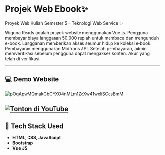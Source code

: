 # Projek Web Ebook✨

Proyek Web Kuliah Semester 5 - Teknologi Web Service ✨

Wiguna Reads adalah proyek website menggunakan Vue.js. Pengguna membayar biaya langganan 50.000 rupiah untuk membaca dan mengunduh e-book. Langganan memberikan akses seumur hidup ke koleksi e-book. Pembayaran menggunakan Midtrans API. Setelah pembayaran, admin memverifikasi sebelum pengguna dapat mengakses konten. Akun yang telah di verifikasi 

---

## 💻 Demo Website

![pOqApwMQmakGbCYXO4nMLm1ZcXw41wxliSCqsBmM](https://github.com/auliyaapri/vue-ebook/assets/45688720/683371ef-7981-4325-ab5a-2199731e9296)

[![Tonton di YouTube](https://img.shields.io/badge/Tonton%20di%20YouTube-FF0000?style=for-the-badge&logo=youtube&logoColor=white)](https://www.youtube.com/watch?v=smUv_sjBzD4)
---

## 🚀 Tech Stack Used

- **HTML, CSS, JavaScript**
- **Bootstrap**
- **Vue JS**
